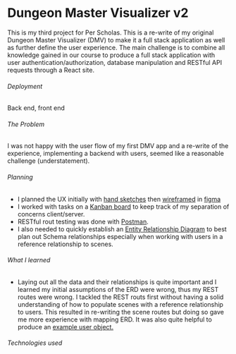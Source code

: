 # Dungeon Master Visualizer v2

This is my third project for Per Scholas. This is a re-write of my original Dungeon Master Visualizer (DMV) to make it a full stack application as well as further define the user experience. The main challenge is to combine all knowledge gained in our course to produce a full stack application with user authentication/authorization, database manipulation and RESTful API requests through a React site.

###### Deployment

Back end, front end

###### The Problem

I was not happy with the user flow of my first DMV app and a re-write of the experience, implementing a backend with users, seemed like a reasonable challenge (understatement).

###### Planning

* I planned the UX initially with [hand sketches](https://github.com/geracia2/geracia2/blob/main/images/PXL_20240126_183533782.jpg?raw=true "link to sketches") then [wireframed](https://github.com/geracia2/geracia2/blob/main/images/Screenshot%202024-01-25%20230135.png?raw=true "link to screenshot of figma file") in [figma](https://www.figma.com/embed?embed_host=share&url=https%3A%2F%2Fwww.figma.com%2Ffile%2FWG1Ntt6hG0IE12EUV1ZNB7%2FDMV-v2---wireframes%3Ftype%3Ddesign%26node-id%3D0%253A1%26mode%3Ddesign%26t%3DLXzkZsDmoK1Ir3fC-1 "link to figma file")
* I worked with tasks on a [Kanban board](https://nostalgic-football-46c.notion.site/c26674c6f1c44691a8be2ec163bf20e2?v=09c90ef5a0a74e4189eb1fec7c1b338a&pvs=4 "link to notion kanban") to keep track of my separation of concerns client/server.
* RESTful rout testing was done with [Postman](https://github.com/geracia2/geracia2/blob/main/images/Screenshot%202024-01-26%20132906.png?raw=true "screenshot of postman rout testing").
* I also needed to quickly establish an [Entity Relationship Diagram](https://github.com/geracia2/geracia2/blob/main/images/Screenshot%202024-01-26%20110434.png?raw=true "screenshot of ERD in figma") to best plan out Schema relationships especially when working with users in a reference relationship to scenes.

###### What I learned

* Laying out all the data and their relationships is quite important and I learned my initial assumptions of the ERD were wrong, thus my REST routes were wrong. I tackled the REST routs first without having a solid understanding of how to populate scenes with a reference relationship to users. This resulted in re-writing the scene routes but doing so gave me more experience with mapping ERD. It was also quite helpful to produce an [example user object.](https://github.com/geracia2/geracia2/blob/main/images/Screenshot%202024-01-28%20124446.png?raw=true "screenshot of user object")

###### Technologies used
